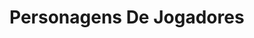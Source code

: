 <!-- TITLE: Personagens De Jogadores -->
<!-- SUBTITLE: Visão geral sobre Personagens De Jogadores -->

# Personagens De Jogadores

